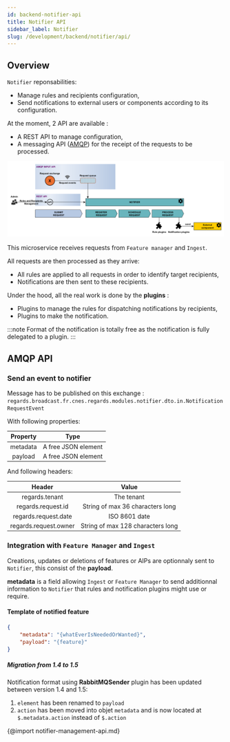 ```yaml
---
id: backend-notifier-api
title: Notifier API
sidebar_label: Notifier
slug: /development/backend/notifier/api/
---
```



## Overview

`Notifier` reponsabilities:

* Manage rules and recipients configuration,
* Send notifications to external users or components according to its configuration.

At the moment, 2 API are available :

* A REST API to manage configuration,
* A messaging API ([AMQP](https://www.amqp.org/)) for the receipt of the requests to be processed.

![Notifier architectural concepts](/schemas/notification_management/architectural_concepts_notifier.png)

This microservice receives requests from `Feature manager` and `Ingest`.

All requests are then processed as they arrive:

* All rules are applied to all requests in order to identify target recipients,
* Notifications are then sent to these recipients.

Under the hood, all the real work is done by the **plugins** :

* Plugins to manage the rules for dispatching notifications by recipients,
* Plugins to make the notification.

:::note
Format of the notification is totally free as the notification is fully delegated to a plugin.
:::

## AMQP API

### Send an event to notifier

Message has to be published on this exchange : `regards.broadcast.fr.cnes.regards.modules.notifier.dto.in.NotificationRequestEvent`

With following properties:

|Property|Type|
|:--:|:---------:|
|metadata| A free JSON element|
|payload| A free JSON element|


And following headers:

|Header|Value|
|:--:|:---------:|
|regards.tenant| The tenant|
|regards.request.id| String of max 36 characters long|
|regards.request.date| ISO 8601 date|
|regards.request.owner| String of max 128 characters long|


### Integration with `Feature Manager` and `Ingest`

Creations, updates or deletions of features or AIPs are optionnaly sent to `Notifier`, this consist of the **payload**.

**metadata** is a field allowing `Ingest` or `Feature Manager` to send additionnal information to `Notifier` that rules and notification plugins might use or require.

#### Template of notified feature

```json
{
    "metadata": "{whatEverIsNeededOrWanted}",
    "payload": "{feature}"
}
```

##### Migration from 1.4 to 1.5

Notification format using **RabbitMQSender** plugin has been updated between version 1.4 and 1.5:
1. `element` has been renamed to `payload`
1. `action` has been moved into objet `metadata` and is now located at `$.metadata.action` instead of `$.action`

{@import notifier-management-api.md}
